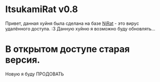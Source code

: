 # ItsukamiRat v0.8
Привет, данная хуйня была сделана на базе [NjRat](https://en.wikipedia.org/wiki/NjRAT) - это вирус удалённого доступа.
:3 
Данную хуйню я возможно буду обновлять...
# В открытом доступе старая версия. 
Новую я буду ПРОДОВАТЬ
